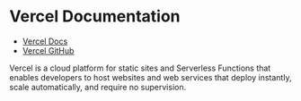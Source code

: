 # Vercel Documentation

- [Vercel Docs](https://vercel.com/docs)
- [Vercel GitHub](https://github.com/vercel/vercel)

Vercel is a cloud platform for static sites and Serverless Functions that enables developers to host websites and web services that deploy instantly, scale automatically, and require no supervision.
